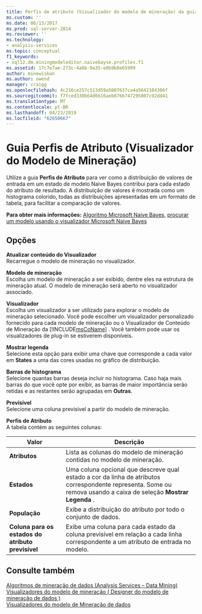 ```yaml
---
title: Perfis de atributo (Visualizador do modelo de mineração) da guia | Microsoft Docs
ms.custom: ''
ms.date: 06/13/2017
ms.prod: sql-server-2014
ms.reviewer: ''
ms.technology:
- analysis-services
ms.topic: conceptual
f1_keywords:
- sql12.dm.miningmodeleditor.naivebayse.profiles.f1
ms.assetid: 17c7e7ae-273c-4a6b-9a35-e8b9b8e65999
author: minewiskan
ms.author: owend
manager: craigg
ms.openlocfilehash: 4c216ce257c513d59a5007637ca4a5642104306f
ms.sourcegitcommit: f7fced330b64d6616aeb8766747295807c92dd41
ms.translationtype: MT
ms.contentlocale: pt-BR
ms.lasthandoff: 04/23/2019
ms.locfileid: "62650667"
---
```

# <a name="attribute-profiles-tab-mining-model-viewer"></a>Guia Perfis de Atributo (Visualizador do Modelo de Mineração)
  Utilize a guia **Perfis de Atributo** para ver como a distribuição de valores de entrada em um estado de modelo Naive Bayes contribui para cada estado do atributo de resultado. A distribuição de valores é mostrada como um histograma colorido, todas as distribuições apresentadas em um formato de tabela, para facilitar a comparação de valores.  
  
 **Para obter mais informações:** [Algoritmo Microsoft Naive Bayes](data-mining/microsoft-naive-bayes-algorithm.md), [procurar um modelo usando o visualizador Microsoft Naive Bayes](data-mining/browse-a-model-using-the-microsoft-naive-bayes-viewer.md)  
  
## <a name="options"></a>Opções  
 **Atualizar conteúdo do Visualizador**  
 Recarregue o modelo de mineração no visualizador.  
  
 **Modelo de mineração**  
 Escolha um modelo de mineração a ser exibido, dentre eles na estrutura de mineração atual. O modelo de mineração será aberto no visualizador associado.  
  
 **Visualizador**  
 Escolha um visualizador a ser utilizado para explorar o modelo de mineração selecionado. Você pode escolher um visualizador personalizado fornecido para cada modelo de mineração ou o Visualizador de Conteúdo de Mineração da [!INCLUDE[msCoName](../includes/msconame-md.md)] . Você também pode usar os visualizadores de plug-in se estiverem disponíveis.  
  
 **Mostrar legenda**  
 Selecione esta opção para exibir uma chave que corresponde a cada valor em **States** a uma das cores usadas no gráfico de distribuição.  
  
 **Barras de histograma**  
 Selecione quantas barras deseja incluir no histograma. Caso haja mais barras do que você opte por exibir, as barras de maior importância serão retidas e as restantes serão agrupadas em **Outras**.  
  
 **Previsível**  
 Selecione uma coluna previsível a partir do modelo de mineração.  
  
 **Perfis de Atributo**  
 A tabela contém as seguintes colunas:  
  
|Valor|Descrição|  
|-----------|-----------------|  
|**Atributos**|Lista as colunas do modelo de mineração contidas no modelo de mineração.|  
|**Estados**|Uma coluna opcional que descreve qual estado a cor da linha de atributos correspondente representa. Some ou remova usando a caixa de seleção **Mostrar Legenda** .|  
|**População**|Exibe a distribuição do atributo por todo o conjunto de dados.|  
|**Coluna para os estados do atributo previsível**|Exibe uma coluna para cada estado da coluna previsível em relação a cada linha correspondente a um atributo de entrada no modelo.|  
  
## <a name="see-also"></a>Consulte também  
 [Algoritmos de mineração de dados &#40;Analysis Services – Data Mining&#41;](data-mining/data-mining-algorithms-analysis-services-data-mining.md)   
 [Visualizadores do modelo de mineração &#40; Designer do modelo de mineração de dados &#41;](mining-model-viewers-data-mining-model-designer.md)   
 [Visualizadores do modelo de Mineração de dados](data-mining/data-mining-model-viewers.md)  
  
  

